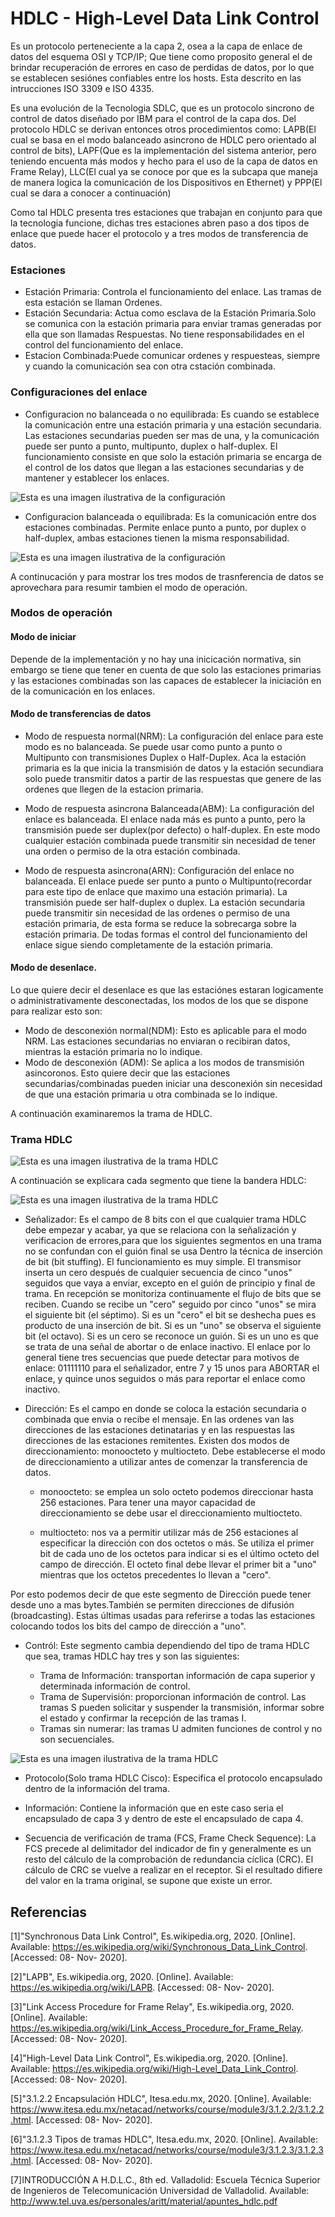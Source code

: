 # HDLC - High-Level Data Link Control
Es un protocolo perteneciente a la capa 2, osea a la capa de enlace de datos del esquema OSI y TCP/IP; Que tiene como proposito general el de brindar recuperación de errores en caso de perdidas de datos, por lo que se establecen sesiónes confiables entre los hosts. Esta descrito en las intrucciones ISO 3309 e ISO 4335.

Es una evolución de la Tecnologia SDLC, que es un protocolo sincrono de control de datos diseñado por  IBM para el control de la capa dos. Del protocolo HDLC se derivan entonces otros procedimientos como: LAPB(El cual se basa en el modo balanceado asincrono de HDLC pero orientado al control de bits), LAPF(Que es la implementación del sistema anterior, pero teniendo encuenta más modos y hecho para el uso de la capa de datos en Frame Relay), LLC(El cual ya se conoce por que es la subcapa que maneja de manera logica la comunicación de los Dispositivos en Ethernet) y PPP(El cual se dara a conocer a continuación)

Como tal HDLC presenta tres estaciones que trabajan en conjunto para que la tecnologia funcione, dichas tres estaciones abren paso a dos tipos de enlace que puede hacer el protocolo y a tres modos de transferencia de datos.

### Estaciones
* Estación Primaria: Controla el funcionamiento del enlace. Las tramas de esta estación se llaman Ordenes.
* Estación Secundaria: Actua como esclava de la Estación Primaria.Solo se comunica con la estación primaria para enviar tramas generadas por ella que son llamadas Respuestas. No tiene responsabilidades en el control del funcionamiento del enlace. 
* Estacion Combinada:Puede comunicar ordenes y respuesteas, siempre y cuando la comunicación sea con otra cstación combinada.

### Configuraciones del enlace
* Configuracion no balanceada o no equilibrada: Es cuando se establece la comunicación entre una estación primaria y una estación secundaria. Las estaciones secundarias pueden ser mas de una, y la comunicación puede ser punto a punto, multipunto, duplex o half-duplex. El funcionamiento consiste en que solo la estación primaria se encarga de el control de los datos que llegan a las estaciones secundarias y de mantener y establecer los enlaces.


![Esta es una imagen ilustrativa de la configuración](https://github.com/Saroui/myPublicRepo/blob/master/expoTelematica/Selecci%C3%B3n_018.png)


* Configuracion balanceada o equilibrada: Es la comunicación entre dos estaciones combinadas. Permite enlace punto a punto, por duplex o half-duplex, ambas estaciones tienen la misma responsabilidad.

![Esta es una imagen ilustrativa de la configuración](https://github.com/Saroui/myPublicRepo/blob/master/expoTelematica/Selecci%C3%B3n_019.png)

A continucación y para mostrar los tres modos de trasnferencia de datos se aprovechara para resumir tambien el modo de operación.

### Modos de operación

#### Modo de iniciar

Depende de la implementación y no hay una inicicación normativa, sin embargo se tiene que tener en cuenta de que solo las estaciones primarias y las estaciones combinadas son las capaces de establecer la iniciación en de la comunicación en los enlaces.

#### Modo de transferencias de datos

* Modo de respuesta normal(NRM): La configuración del enlace para este modo es no balanceada. Se puede usar como punto a punto o Multipunto con transmisiones Duplex o Half-Duplex. Aca la estación primaria es la que inicia la transmisión de datos y la estación secundiara solo puede transmitir datos a partir de las respuestas que genere de las ordenes que llegen de la estacion primaria.

* Modo de respuesta asincrona Balanceada(ABM): La configuración del enlace es balanceada.  El enlace nada más es punto a punto, pero la transmisión puede ser duplex(por defecto) o half-duplex. En este modo cualquier estación combinada puede transmitir sin necesidad de tener una orden o permiso de la otra estación combinada.

* Modo de respuesta asincrona(ARN): Configuración del enlace no balanceada. El enlace puede ser punto a punto o Multipunto(recordar para este tipo de enlace que maximo una estación primaria). La transmisión puede ser half-duplex o duplex. La estación secundaria puede transmitir sin necesidad de las ordenes o permiso de una estación primaria, de esta forma se reduce la sobrecarga sobre la estación primaria. De todas formas el control del funcionamiento del enlace sigue siendo completamente de la estación primaria.

#### Modo de desenlace.
Lo que quiere decir el desenlace es que las estaciónes estaran logicamente o administrativamente desconectadas, los modos de los que se dispone para realizar esto son:

* Modo de desconexión normal(NDM): Esto es aplicable para el modo NRM. Las estaciones secundarias no enviaran o recibiran datos, mientras la estación primaria no lo indique.
* Modo de desconexión (ADM): Se aplica a los modos de transmisión asincoronos. Esto quiere decir que las estaciones secundarias/combinadas pueden iniciar una desconexión sin necesidad de que una estación primaria u otra combinada se lo indique.

A continuación examinaremos la trama de HDLC.

### Trama HDLC

![Esta es una imagen ilustrativa de la trama HDLC](https://github.com/Saroui/myPublicRepo/blob/master/expoTelematica/Selecci%C3%B3n_020.png)

A continuación se explicara cada segmento que tiene la bandera HDLC:

![Esta es una imagen ilustrativa de la trama HDLC](https://github.com/Saroui/myPublicRepo/blob/master/expoTelematica/Selecci%C3%B3n_022.png)

* Señalizador:  Es el campo de 8 bits con el que cualquier trama HDLC debe empezar y acabar, ya que se relaciona con la señalización y verificacion  de errores,para que los siguientes segmentos en una trama no se confundan con el guión final se usa Dentro  la  técnica  de  inserción  de  bit  (bit  stuffing).  El  funcionamiento  es  muy  simple.  El  transmisor  inserta  un  cero  después  de  cualquier  secuencia  de  cinco  "unos"  seguidos  que  vaya  a  enviar,  excepto  en  el  guión  de  principio y final de trama. En recepción se monitoriza continuamente el flujo de bits que  se  reciben.  Cuando  se  recibe  un  "cero"  seguido  por  cinco  "unos"  se  mira  el  siguiente bit (el séptimo). Si es un "cero" el bit se deshecha pues es producto de una inserción de bit. Si es un "uno" se observa el siguiente bit (el octavo). Si es un cero se  reconoce  un  guión.  Si  es  un  uno  es  que  se  trata  de  una  señal  de  abortar  o  de  enlace inactivo. El enlace por lo general tiene tres secuencias que puede detectar para motivos de enlace: 01111110 para el señalizador, entre 7 y 15 unos para ABORTAR el enlace, y quince unos seguidos o más para reportar el enlace como inactivo.

* Dirección: Es el campo en donde se coloca la estación secundaria o combinada que envia o recibe el mensaje. En las ordenes van las direcciones de las estaciones detinatarias y en las respuestas las direcciones de las estaciones remitentes. Existen dos modos de direccionamiento: monoocteto y multiocteto. Debe establecerse el modo de direccionamiento a utilizar antes de comenzar la transferencia de datos. 

  * monoocteto:  se  emplea  un  solo  octeto  podemos  direccionar  hasta  256  estaciones.  Para    tener    una    mayor    capacidad    de    direccionamiento    se    debe    usar    el    direccionamiento multiocteto. 

  * multiocteto:  nos  va  a  permitir  utilizar  más  de  256  estaciones  al  especificar  la  dirección con dos octetos o más. Se utiliza el primer bit de cada uno de los octetos para indicar si es el último octeto del campo de dirección. El octeto final debe llevar el primer bit a "uno" mientras que los octetos precedentes lo llevan a "cero". 

Por esto podemos decir de que este segmento de  Dirección puede tener desde uno a mas bytes.También se permiten direcciones de difusión (broadcasting). Estas últimas usadas para referirse a todas las estaciones colocando todos los bits del campo de dirección a "uno". 

* Contról: Este segmento cambia dependiendo del tipo de trama HDLC que sea, tramas HDLC hay tres y son las siguientes:

  * Trama de Información: transportan información de capa superior y determinada información de control.
  * Trama de Supervisión: proporcionan información de control. Las tramas S pueden solicitar y suspender la transmisión, informar sobre el estado y confirmar la recepción de las tramas I.
  * Tramas sin numerar: las tramas U admiten funciones de control y no son secuenciales.
 
 ![Esta es una imagen ilustrativa de la trama HDLC](https://github.com/Saroui/myPublicRepo/blob/master/expoTelematica/Selecci%C3%B3n_023.png)


* Protocolo(Solo trama HDLC Cisco): Especifica el protocolo encapsulado dentro de la información del trama.

* Información: Contiene la información que en este caso seria el encapsulado de capa 3 y dentro de este el encapsulado de capa 4.

* Secuencia de verificación de trama (FCS, Frame Check Sequence): La FCS precede al delimitador del indicador de fin y generalmente es un resto del cálculo de la comprobación de redundancia cíclica (CRC). El cálculo de CRC se vuelve a realizar en el receptor. Si el resultado difiere del valor en la trama original, se supone que existe un error.



## Referencias
[1]"Synchronous Data Link Control", Es.wikipedia.org, 2020. [Online]. Available: https://es.wikipedia.org/wiki/Synchronous_Data_Link_Control. [Accessed: 08- Nov- 2020].

[2]"LAPB", Es.wikipedia.org, 2020. [Online]. Available: https://es.wikipedia.org/wiki/LAPB. [Accessed: 08- Nov- 2020].

[3]"Link Access Procedure for Frame Relay", Es.wikipedia.org, 2020. [Online]. Available: https://es.wikipedia.org/wiki/Link_Access_Procedure_for_Frame_Relay. [Accessed: 08- Nov- 2020].

[4]"High-Level Data Link Control", Es.wikipedia.org, 2020. [Online]. Available: https://es.wikipedia.org/wiki/High-Level_Data_Link_Control. [Accessed: 08- Nov- 2020].

[5]"3.1.2.2 Encapsulación HDLC", Itesa.edu.mx, 2020. [Online]. Available: https://www.itesa.edu.mx/netacad/networks/course/module3/3.1.2.2/3.1.2.2.html. [Accessed: 08- Nov- 2020].

[6]"3.1.2.3 Tipos de tramas HDLC", Itesa.edu.mx, 2020. [Online]. Available: https://www.itesa.edu.mx/netacad/networks/course/module3/3.1.2.3/3.1.2.3.html. [Accessed: 08- Nov- 2020].

[7]INTRODUCCIÓN A H.D.L.C., 8th ed. Valladolid: Escuela Técnica Superior de Ingenieros de Telecomunicación Universidad de Valladolid. Available: http://www.tel.uva.es/personales/aritt/material/apuntes_hdlc.pdf
